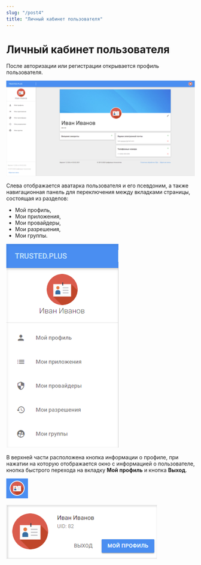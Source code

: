 ```yaml
---
slug: "/post4"
title: "Личный кабинет пользователя"
---
```


# Личный кабинет пользователя

После авторизации или регистрации открывается профиль пользователя. 

![account.png](./images/account.png "Личный кабинет пользователя")

Слева отображается аватарка пользователя и его псевдоним, а также навигационная панель для переключения между вкладками страницы, состоящая из разделов:
- Мой профиль,
- Мои приложения,
- Мои провайдеры, 
- Мои разрешения, 
- Мои группы.

![account-menu.png](./images/account-menu.png "Навигационная панель сервиса")
 
В верхней части расположена кнопка информации о профиле, при нажатии на которую отображается окно с информацией о пользователе, кнопка быстрого перехода на вкладку **Мой профиль** и кнопка **Выход**.               
    
![profile-info.png](./images/profile-info.png "Кнопка информации о профиле") 

![profile-exit](./images/profile-exit.png "Всплывающее окно с информацией о пользователе и кнопками перехода в профиль и выход")                	 
	
